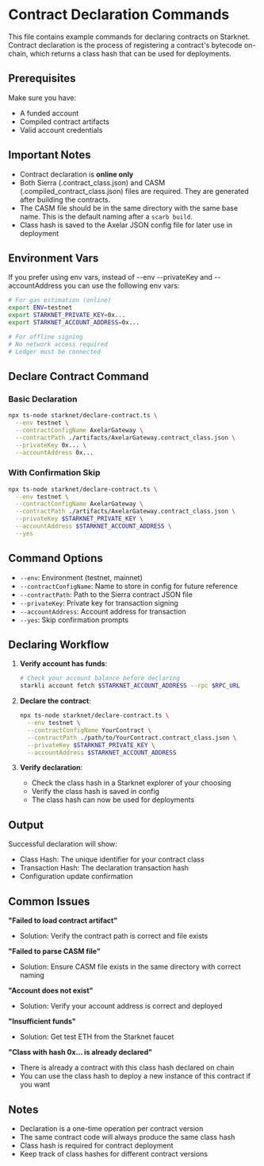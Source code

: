 # Contract Declaration Commands

This file contains example commands for declaring contracts on Starknet. Contract declaration is the process of registering a contract's bytecode on-chain, which returns a class hash that can be used for deployments.

## Prerequisites

Make sure you have:
- A funded account
- Compiled contract artifacts
- Valid account credentials

## Important Notes

- Contract declaration is **online only**
- Both Sierra (.contract_class.json) and CASM (.compiled_contract_class.json) files are required. They are generated after building the contracts.
- The CASM file should be in the same directory with the same base name. This is the default naming after a `scarb build`.
- Class hash is saved to the Axelar JSON config file for later use in deployment

## Environment Vars

If you prefer using env vars, instead of --env --privateKey and --accountAddress you can use the following env vars:

```bash
# For gas estimation (online)
export ENV=testnet
export STARKNET_PRIVATE_KEY=0x...
export STARKNET_ACCOUNT_ADDRESS=0x...

# For offline signing
# No network access required
# Ledger must be connected
```

## Declare Contract Command

### Basic Declaration

```bash
npx ts-node starknet/declare-contract.ts \
  --env testnet \
  --contractConfigName AxelarGateway \
  --contractPath ./artifacts/AxelarGateway.contract_class.json \
  --privateKey 0x... \
  --accountAddress 0x...
```

### With Confirmation Skip

```bash
npx ts-node starknet/declare-contract.ts \
  --env testnet \
  --contractConfigName AxelarGateway \
  --contractPath ./artifacts/AxelarGateway.contract_class.json \
  --privateKey $STARKNET_PRIVATE_KEY \
  --accountAddress $STARKNET_ACCOUNT_ADDRESS \
  --yes
```

## Command Options

- `--env`: Environment (testnet, mainnet)
- `--contractConfigName`: Name to store in config for future reference
- `--contractPath`: Path to the Sierra contract JSON file
- `--privateKey`: Private key for transaction signing
- `--accountAddress`: Account address for transaction
- `--yes`: Skip confirmation prompts

## Declaring Workflow

1. **Verify account has funds**:
   ```bash
   # Check your account balance before declaring
   starkli account fetch $STARKNET_ACCOUNT_ADDRESS --rpc $RPC_URL
   ```

2. **Declare the contract**:
   ```bash
   npx ts-node starknet/declare-contract.ts \
     --env testnet \
     --contractConfigName YourContract \
     --contractPath ./path/to/YourContract.contract_class.json \
     --privateKey $STARKNET_PRIVATE_KEY \
     --accountAddress $STARKNET_ACCOUNT_ADDRESS
   ```

3. **Verify declaration**:
   - Check the class hash in a Starknet explorer of your choosing
   - Verify the class hash is saved in config
   - The class hash can now be used for deployments

## Output

Successful declaration will show:
- Class Hash: The unique identifier for your contract class
- Transaction Hash: The declaration transaction hash
- Configuration update confirmation

## Common Issues

**"Failed to load contract artifact"**
- Solution: Verify the contract path is correct and file exists

**"Failed to parse CASM file"**
- Solution: Ensure CASM file exists in the same directory with correct naming

**"Account does not exist"**
- Solution: Verify your account address is correct and deployed

**"Insufficient funds"**
- Solution: Get test ETH from the Starknet faucet

**"Class with hash 0x... is already declared"**
- There is already a contract with this class hash declared on chain
- You can use the class hash to deploy a new instance of this contract if you want

## Notes

- Declaration is a one-time operation per contract version
- The same contract code will always produce the same class hash
- Class hash is required for contract deployment
- Keep track of class hashes for different contract versions
